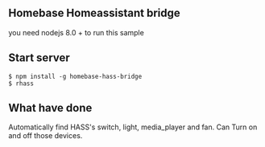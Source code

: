 ## Homebase Homeassistant bridge

you need nodejs 8.0 + to run this sample

## Start server

```
$ npm install -g homebase-hass-bridge
$ rhass
```

## What have done

Automatically find HASS's switch, light, media_player and fan.
Can Turn on and off those devices.
